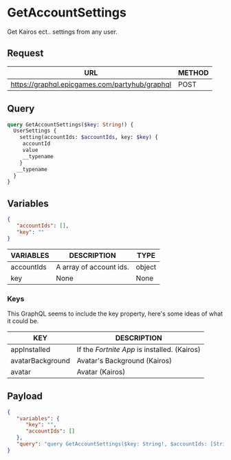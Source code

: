 # GetAccountSettings

Get Kairos ect.. settings from any user.

## Request
| URL | METHOD |
| - | - |
| https://graphql.epicgames.com/partyhub/graphql | POST |

## Query
```graphql
query GetAccountSettings($key: String!) {
  UserSettings {
    setting(accountIds: $accountIds, key: $key) {
     accountId
     value
     __typename
    }
   __typename
  }
}
```

## Variables
```json
{
   "accountIds": [],
   "key": ""
}
```
| VARIABLES | DESCRIPTION | TYPE |
| - | - | - |
| accountIds | A array of account ids. | object |
| key | None | None |

### Keys
This GraphQL seems to include the key property, here's some ideas of what it could be.

| KEY | DESCRIPTION |
| - | - |
| appInstalled | If the *Fortnite App* is installed. (Kairos) |
| avatarBackground | Avatar's Background (Kairos) |
| avatar | Avatar (Kairos) |

## Payload
```json
{
   "variables": {
      "key": "",
      "accountIds": []
   },
   "query": "query GetAccountSettings($key: String!, $accountIds: [String]!) { UserSettings { __typename setting(key:$key, accountIds:$accountIds) { __typename value accountId } } }"
}
```